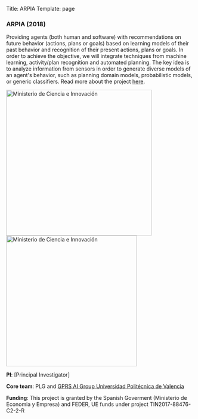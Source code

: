 Title: ARPIA
Template: page

### ARPIA (2018)

Providing agents (both human and software) with recommendations on future behavior 
(actions, plans or goals) based on learning models of their past behavior and recognition 
of their present actions, plans or goals. In order to achieve the objective, we will 
integrate techniques from machine learning, activity/plan recognition and automated 
planning. The key idea is to analyze information from sensors in order to generate 
diverse models of an agent's behavior, such as planning domain models, probabilistic 
models, or generic classifiers. Read more about the project [here](https://arpia.blogs.upv.es/).

<img class="img-fluid my-3 ml-2" title="Ministerio de Ciencia e Innovación" src="{static}/images/mci_feder.png" width="390">
<img class="img-fluid float-right my-3 ml-2" title="Ministerio de Ciencia e Innovación" src="{static}/images/logoARPIA-verysmall.png" width="350">


**PI**: [Principal Investigator]

**Core team**: PLG and [GPRS AI Group Universidad Politécnica de Valencia](https://grps.webs.upv.es)

**Funding**: This project is granted by the Spanish Goverment (Ministerio de Economia y Empresa) and FEDER, UE funds under project TIN2017-88476-C2-2-R 